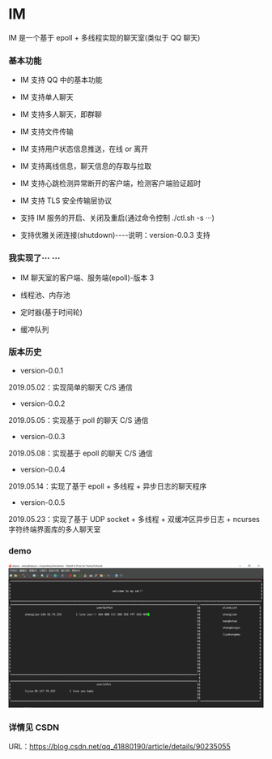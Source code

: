 # IM

IM 是一个基于 epoll + 多线程实现的聊天室(类似于 QQ 聊天)

### 基本功能

- IM 支持 QQ 中的基本功能

- IM 支持单人聊天

- IM 支持多人聊天，即群聊

- IM 支持文件传输

- IM 支持用户状态信息推送，在线 or 离开

- IM 支持离线信息，聊天信息的存取与拉取

- IM 支持心跳检测异常断开的客户端，检测客户端验证超时

- IM 支持 TLS 安全传输层协议

- 支持 IM 服务的开启、关闭及重启(通过命令控制 ./ctl.sh -s ···)

- 支持优雅关闭连接(shutdown)----说明：version-0.0.3 支持

### 我实现了··· ···

- IM 聊天室的客户端、服务端(epoll)-版本 3

- 线程池、内存池

- 定时器(基于时间轮)

- 缓冲队列

### 版本历史

- version-0.0.1

2019.05.02：实现简单的聊天 C/S 通信

- version-0.0.2

2019.05.05：实现基于 poll 的聊天 C/S 通信

- version-0.0.3

2019.05.08：实现基于 epoll 的聊天 C/S 通信

- version-0.0.4

2019.05.14：实现了基于 epoll + 多线程 + 异步日志的聊天程序

- version-0.0.5

2019.05.23：实现了基于 UDP socket + 多线程 + 双缓冲区异步日志 + ncurses 字符终端界面库的多人聊天室

### demo

![](https://github.com/Apriluestc/img.org/blob/master/demo.png)

### 详情见 CSDN

URL：https://blog.csdn.net/qq_41880190/article/details/90235055
